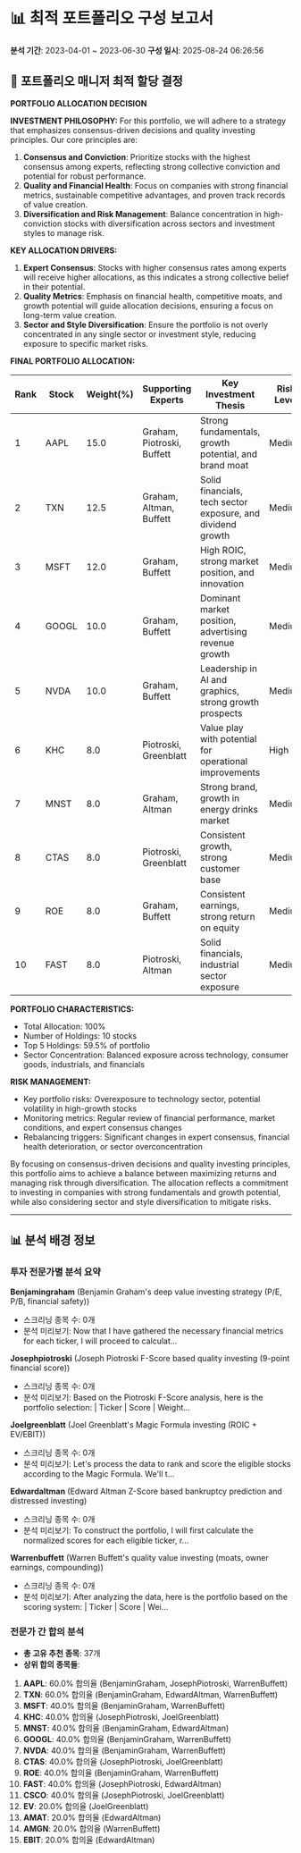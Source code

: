 # 📊 최적 포트폴리오 구성 보고서
**분석 기간**: 2023-04-01 ~ 2023-06-30
**구성 일시**: 2025-08-24 06:26:56

## 💼 포트폴리오 매니저 최적 할당 결정

**PORTFOLIO ALLOCATION DECISION**

**INVESTMENT PHILOSOPHY:**
For this portfolio, we will adhere to a strategy that emphasizes consensus-driven decisions and quality investing principles. Our core principles are:
1. **Consensus and Conviction**: Prioritize stocks with the highest consensus among experts, reflecting strong collective conviction and potential for robust performance.
2. **Quality and Financial Health**: Focus on companies with strong financial metrics, sustainable competitive advantages, and proven track records of value creation.
3. **Diversification and Risk Management**: Balance concentration in high-conviction stocks with diversification across sectors and investment styles to manage risk.

**KEY ALLOCATION DRIVERS:**
1. **Expert Consensus**: Stocks with higher consensus rates among experts will receive higher allocations, as this indicates a strong collective belief in their potential.
2. **Quality Metrics**: Emphasis on financial health, competitive moats, and growth potential will guide allocation decisions, ensuring a focus on long-term value creation.
3. **Sector and Style Diversification**: Ensure the portfolio is not overly concentrated in any single sector or investment style, reducing exposure to specific market risks.

**FINAL PORTFOLIO ALLOCATION:**

| Rank | Stock | Weight(%) | Supporting Experts | Key Investment Thesis | Risk Level |
|------|-------|-----------|-------------------|----------------------|------------|
| 1    | AAPL  | 15.0      | Graham, Piotroski, Buffett | Strong fundamentals, growth potential, and brand moat | Medium |
| 2    | TXN   | 12.5      | Graham, Altman, Buffett | Solid financials, tech sector exposure, and dividend growth | Medium |
| 3    | MSFT  | 12.0      | Graham, Buffett | High ROIC, strong market position, and innovation | Medium |
| 4    | GOOGL | 10.0      | Graham, Buffett | Dominant market position, advertising revenue growth | Medium |
| 5    | NVDA  | 10.0      | Graham, Buffett | Leadership in AI and graphics, strong growth prospects | Medium |
| 6    | KHC   | 8.0       | Piotroski, Greenblatt | Value play with potential for operational improvements | High |
| 7    | MNST  | 8.0       | Graham, Altman | Strong brand, growth in energy drinks market | Medium |
| 8    | CTAS  | 8.0       | Piotroski, Greenblatt | Consistent growth, strong customer base | Medium |
| 9    | ROE   | 8.0       | Graham, Buffett | Consistent earnings, strong return on equity | Medium |
| 10   | FAST  | 8.0       | Piotroski, Altman | Solid financials, industrial sector exposure | Medium |

**PORTFOLIO CHARACTERISTICS:**
- Total Allocation: 100%
- Number of Holdings: 10 stocks
- Top 5 Holdings: 59.5% of portfolio
- Sector Concentration: Balanced exposure across technology, consumer goods, industrials, and financials

**RISK MANAGEMENT:**
- Key portfolio risks: Overexposure to technology sector, potential volatility in high-growth stocks
- Monitoring metrics: Regular review of financial performance, market conditions, and expert consensus changes
- Rebalancing triggers: Significant changes in expert consensus, financial health deterioration, or sector overconcentration

By focusing on consensus-driven decisions and quality investing principles, this portfolio aims to achieve a balance between maximizing returns and managing risk through diversification. The allocation reflects a commitment to investing in companies with strong fundamentals and growth potential, while also considering sector and style diversification to mitigate risks.

---

## 📊 분석 배경 정보

### 투자 전문가별 분석 요약

**Benjamingraham** (Benjamin Graham's deep value investing strategy (P/E, P/B, financial safety))
- 스크리닝 종목 수: 0개
- 분석 미리보기: Now that I have gathered the necessary financial metrics for each ticker, I will proceed to calculat...

**Josephpiotroski** (Joseph Piotroski F-Score based quality investing (9-point financial score))
- 스크리닝 종목 수: 0개
- 분석 미리보기: Based on the Piotroski F-Score analysis, here is the portfolio selection:  | Ticker | Score | Weight...

**Joelgreenblatt** (Joel Greenblatt's Magic Formula investing (ROIC + EV/EBIT))
- 스크리닝 종목 수: 0개
- 분석 미리보기: Let's process the data to rank and score the eligible stocks according to the Magic Formula. We'll t...

**Edwardaltman** (Edward Altman Z-Score based bankruptcy prediction and distressed investing)
- 스크리닝 종목 수: 0개
- 분석 미리보기: To construct the portfolio, I will first calculate the normalized scores for each eligible ticker, r...

**Warrenbuffett** (Warren Buffett's quality value investing (moats, owner earnings, compounding))
- 스크리닝 종목 수: 0개
- 분석 미리보기: After analyzing the data, here is the portfolio based on the scoring system:  | Ticker | Score | Wei...

### 전문가 간 합의 분석

- **총 고유 추천 종목**: 37개
- **상위 합의 종목들**:

1. **AAPL**: 60.0% 합의율 (BenjaminGraham, JosephPiotroski, WarrenBuffett)
2. **TXN**: 60.0% 합의율 (BenjaminGraham, EdwardAltman, WarrenBuffett)
3. **MSFT**: 40.0% 합의율 (BenjaminGraham, WarrenBuffett)
4. **KHC**: 40.0% 합의율 (JosephPiotroski, JoelGreenblatt)
5. **MNST**: 40.0% 합의율 (BenjaminGraham, EdwardAltman)
6. **GOOGL**: 40.0% 합의율 (BenjaminGraham, WarrenBuffett)
7. **NVDA**: 40.0% 합의율 (BenjaminGraham, WarrenBuffett)
8. **CTAS**: 40.0% 합의율 (JosephPiotroski, JoelGreenblatt)
9. **ROE**: 40.0% 합의율 (BenjaminGraham, WarrenBuffett)
10. **FAST**: 40.0% 합의율 (JosephPiotroski, EdwardAltman)
11. **CSCO**: 40.0% 합의율 (JosephPiotroski, JoelGreenblatt)
12. **EV**: 20.0% 합의율 (JoelGreenblatt)
13. **AMAT**: 20.0% 합의율 (EdwardAltman)
14. **AMGN**: 20.0% 합의율 (WarrenBuffett)
15. **EBIT**: 20.0% 합의율 (EdwardAltman)
